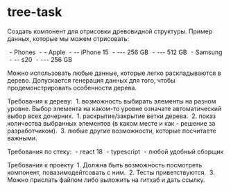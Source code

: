 # tree-task

Создать компонент для отрисовки древовидной структуры.
Пример данных, которые мы можем отрисовать:

 ⁃ Phones
 ⁃ - Apple
 ⁃ -- iPhone 15
 ⁃ --- 256 GB
 ⁃ --- 512 GB
 ⁃ Samsung
 ⁃ -- s20
 ⁃ --- 256 GB

Можно использовать любые данные, которые легко раскладываются в дерево. Допускается генерация данных для того, чтобы продемонстрировать особенности дерева.

Требования к дереву:
 1. возможность выбирать элементы на разном уровне. Выбор элемента на каком-то уровне означате автоматический выбор всех дочерних.
 1. раскрытие/закрытие ветки дерева.
 2. показ количества выбранных элементов (в каком месте и как - решение за разработчиком).
 3. любые другие возможности, которые посчитаете важными.

Требования по стеку:
 ⁃ react 18
 ⁃ typescript
 ⁃ любой удобный сборщик

Требования к проекту
 1. Должна быть возможность посмотреть компонент, повазимодейтсовать с ним.
 2. Тесты приветствуются.
 3. Можно прислать файлом либо выложить на гитхаб и дать ссылку.
